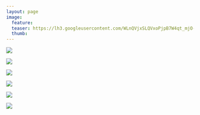 ```yaml
---
layout: page
image:
  feature:
  teaser: https://lh3.googleusercontent.com/WLnQVjxSLQVxoPjpB7W4qt_mjO-feFY6F7fPR8KjeJg=w245
  thumb:
---
```


![](https://lh3.googleusercontent.com/lNtwVHw2efLRbeuY0V-F-KDNbFhP8mXPFX3qSpd3Q0Y=w800)

![](https://lh3.googleusercontent.com/jRJJRGPCzxdhCrWXD04-gl2U_uTYsMWMTGvXRue_W8M=w800)

![](https://lh3.googleusercontent.com/UxR3_cFHAgLgR4gVN_eC0wexUJhz-hU_TVpYC9yMNoE=w800)

![](https://lh3.googleusercontent.com/ti2X-LK8UZvBWdPCSfiEl6MEcDzLYOXLssoP0Xx04RU=w800)

![](https://lh3.googleusercontent.com/nahd_5O7OuUHp9cFBOe2q5YIhuIFhsuu7krN_E1xWR8=w800)

![](https://lh3.googleusercontent.com/uhOdGD7ErvS-pN_vw0oDM5kTS4qhSw2JFtAeP7M2zFo=w800)

